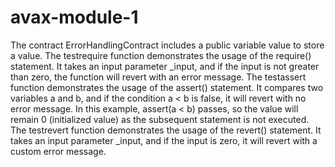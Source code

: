 # avax-module-1
The contract ErrorHandlingContract includes a public variable value to store a value.
The testrequire function demonstrates the usage of the require() statement. It takes an input parameter _input, and if the input is not greater than zero, the function will revert with an error message.
The testassert function demonstrates the usage of the assert() statement. It compares two variables a and b, and if the condition a < b is false, it will revert with no error message. In this example, assert(a < b) passes, so the value will remain 0 (initialized value) as the subsequent statement is not executed.
The testrevert function demonstrates the usage of the revert() statement. It takes an input parameter _input, and if the input is zero, it will revert with a custom error message.
